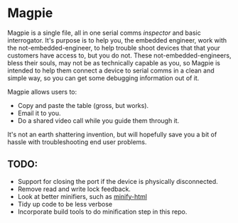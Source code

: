 # Magpie 
Magpie is a single file, all in one serial comms *inspector* and basic interrogator.
It's purpose is to help you, the embedded engineer, work with the not-embedded-engineer, to help trouble shoot devices that that your customers have access to, but you do not. These not-embedded-engineers, bless their souls, may not be as technically capable as you, so Magpie is intended to help them connect a device to serial comms in a clean and simple way, so you can get some debugging information out of it.

Magpie allows users to:
- Copy and paste the table (gross, but works).
- Email it to you.
- Do a shared video call while you guide them through it.

It's not an earth shattering invention, but will hopefully save you a bit of hassle with troubleshooting end user problems.


## TODO:
- Support for closing the port if the device is physically disconnected.
- Remove read and write lock feedback.
- Look at better minifiers, such as [minify-html](https://github.com/wilsonzlin/minify-html)
- Tidy up code to be less verbose
- Incorporate build tools to do minification step in this repo.